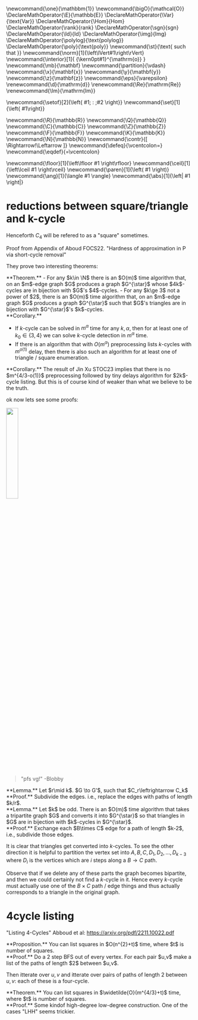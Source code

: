 \newcommand{\one}{\mathbbm{1}}
\newcommand{\bigO}{\mathcal{O}}
\DeclareMathOperator{\E}{\mathbb{E}}
\DeclareMathOperator{\Var}{\text{Var}}
\DeclareMathOperator{\Hom}{Hom}
\DeclareMathOperator{\rank}{rank}
\DeclareMathOperator{\sgn}{sgn}
\DeclareMathOperator{\Id}{Id}
\DeclareMathOperator{\img}{Img}
\DeclareMathOperator{\polylog}{\text{polylog}}
\DeclareMathOperator{\poly}{\text{poly}}
\newcommand{\st}{\text{ such that }}
\newcommand{\norm}[1]{\left\lVert#1\right\rVert}
\newcommand{\interior}[1]{ {\kern0pt#1}^{\mathrm{o}} }
\newcommand{\mb}{\mathbf}
\newcommand{\partition}{\vdash}
\newcommand{\x}{\mathbf{x}}
\newcommand{\y}{\mathbf{y}}
\newcommand{\z}{\mathbf{z}}
\newcommand{\eps}{\varepsilon}
\renewcommand{\d}{\mathrm{d}}
\renewcommand{\Re}{\mathrm{Re}}
\renewcommand{\Im}{\mathrm{Im}}

\newcommand{\setof}[2]{\left\{ #1\; : \;#2 \right\}}
\newcommand{\set}[1]{\left\{ #1\right\}}

\newcommand{\R}{\mathbb{R}}
\newcommand{\Q}{\mathbb{Q}}
\newcommand{\C}{\mathbb{C}}
\newcommand{\Z}{\mathbb{Z}}
\newcommand{\F}{\mathbb{F}}
\newcommand{\K}{\mathbb{K}}
\newcommand{\N}{\mathbb{N}}
\newcommand{\contr}{\[ \Rightarrow\!\Leftarrow \]}
\newcommand{\defeq}{\vcentcolon=}
\newcommand{\eqdef}{=\vcentcolon}

\newcommand{\floor}[1]{\left\lfloor #1 \right\rfloor}
\newcommand{\ceil}[1]{\left\lceil #1 \right\rceil}
\newcommand{\paren}[1]{\left( #1 \right)}
\newcommand{\ang}[1]{\langle #1 \rangle}
\newcommand{\abs}[1]{\left| #1 \right|}


# reductions between square/triangle and k-cycle

Henceforth $C_4$ will be refered to as a "square" sometimes.

Proof from Appendix of Aboud FOCS22. 
"Hardness of approximation in P via short-cycle removal"

They prove two interesting theorems:

<div class="thm envbox">**Theorem.**
- For any $k\in \N$ there is an $O(m)$ time algorithm that, on 
    an $m$-edge graph $G$ produces a graph $G^{\star}$ whose
    $4k$-cycles are in bijection with $G$'s $4$-cycles.
- For any $k\ge 3$ not a power of $2$, there is an $O(m)$ time
    algorithm that, on an $m$-edge graph $G$ produces a
    graph $G^{\star}$ such that $G$'s triangles are in bijection
    with $G^{\star}$'s $k$-cycles.
</div>

<div class="cor envbox">**Corollary.**

- If $k$-cycle can be solved in $m^{\alpha}$ time for any
$k,\alpha$, then for at least one of $k_0\in \{3,4\}$ we can
solve $k$-cycle detection in $m^{\alpha}$ time.
- If there is an algorithm that with $O(m^{\alpha})$
    preprocessing lists $k$-cycles with $m^{o(1)}$ delay, then
    there is also such an algorithm for at least one of triangle
    / square enumeration.
</div>

<div class="cor envbox">**Corollary.**
The result of Jin Xu STOC23 implies that there is no
$m^{4/3-o(1)}$ preprocessing followed by tiny delays algorithm
for $2k$-cycle listing.
But this is of course kind of weaker than what we believe to be
the truth.
</div>

ok now lets see some proofs:

<img src='../../images/blob.png' width='25%'>

> "pfs vg!" -Blobby

<div class="lem envbox">**Lemma.**
Let $r\mid k$.
$G \to G'$, such that $C_r\leftrightarrow C_k$
</div>
<div class="pf envbox">**Proof.**
Subdivide the edges. i.e., replace the edges with paths of length
$k/r$.
</div>

<div class="lem envbox">**Lemma.**
Let $k$ be odd. 
There is an $O(m)$ time algorithm that takes a tripartite graph $G$ and converts it into $G^{\star}$ so that triangles in $G$ are in bijection with $k$-cycles in $G^{\star}$.
</div>
<div class="pf envbox">**Proof.**
Exchange each $B\times C$ edge for a path of length $k-2$, i.e.,
subdivide those edges.

It is clear that triangles get converted into $k$-cycles.
To see the other direction it is helpful to partition the vertex
set into $A,B,C, D_1,D_2,\ldots, D_{k-3}$ where $D_i$ is the
vertices which are  $i$ steps along a $B\to C$ path.

Observe that if we delete any of these parts the graph becomes
bipartite, and then we could certainly not find a $k$-cycle in
it. Hence every $k$-cycle must actually use one of the $B \times
C$ path / edge things and thus actually corresponds to a triangle
in the original graph.

</div>


# 4cycle listing

"Listing 4-Cycles" Abboud et al:
https://arxiv.org/pdf/2211.10022.pdf

<div class="prop envbox">**Proposition.**
You can list squares in $O(n^{2}+t)$ time, where $t$ is number
of squares.
</div>
<div class="pf envbox">**Proof.**
Do a 2 step BFS out of every vertex. For each pair $u,v$ make a
list of the paths of length $2$ between $u,v$.

Then itterate over $u,v$ and itterate over pairs of paths of
length $2$ between $u, v$: each of these is a four-cycle. 
</div>

<div class="thm envbox">**Theorem.**
You can list squares in $\widetilde{O}(m^{4/3}+t)$ time, where
$t$ is number of squares.
</div>
<div class="pf envbox">**Proof.**
Some kindof high-degree low-degree construction. 
One of the cases "LHH" seems trickier.

</div>
